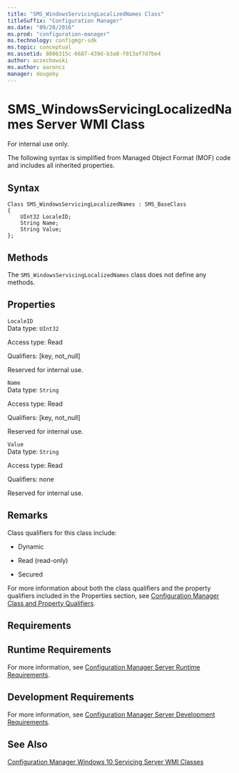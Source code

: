 ```yaml
---
title: "SMS_WindowsServicingLocalizedNames Class"
titleSuffix: "Configuration Manager"
ms.date: "09/20/2016"
ms.prod: "configuration-manager"
ms.technology: configmgr-sdk
ms.topic: conceptual
ms.assetid: 8006315c-6687-439d-b3a8-f013af7d7be4
author: aczechowski
ms.author: aaroncz
manager: dougeby
---
```

# SMS_WindowsServicingLocalizedNames Server WMI Class
For internal use only.  

 The following syntax is simplified from Managed Object Format (MOF) code and includes all inherited properties.  

## Syntax  

```  
Class SMS_WindowsServicingLocalizedNames : SMS_BaseClass  
{  
    UInt32 LocaleID;  
    String Name;  
    String Value;  
};  

```  

## Methods  
 The  `SMS_WindowsServicingLocalizedNames` class does not define any methods.  

## Properties  
 `LocaleID`  
 Data type: `UInt32`  

 Access type: Read  

 Qualifiers: [key, not_null]  

 Reserved for internal use.  

 `Name`  
 Data type: `String`  

 Access type: Read  

 Qualifiers: [key, not_null]  

 Reserved for internal use.  

 `Value`  
 Data type: `String`  

 Access type: Read  

 Qualifiers: none  

 Reserved for internal use.  

## Remarks  
 Class qualifiers for this class include:  

-   Dynamic  

-   Read (read-only)  

-   Secured  

 For more information about both the class qualifiers and the property qualifiers included in the Properties section, see [Configuration Manager Class and Property Qualifiers](../../../develop/reference/misc/class-and-property-qualifiers.md).  

## Requirements  

## Runtime Requirements  
 For more information, see [Configuration Manager Server Runtime Requirements](../../../develop/core/reqs/server-runtime-requirements.md).  

## Development Requirements  
 For more information, see [Configuration Manager Server Development Requirements](../../../develop/core/reqs/server-development-requirements.md).  

## See Also  
 [Configuration Manager Windows 10 Servicing Server WMI Classes](../../../develop/reference/misc/windows-10-servicing-server-wmi-classes.md)
